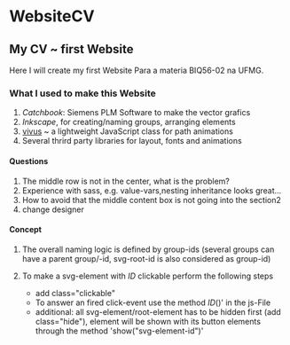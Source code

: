 # WebsiteCV
## My CV ~ first Website

Here I will create my first Website
Para a materia BIQ56-02 na UFMG.

### What I used to make this Website
1. *Catchbook*: Siemens PLM Software to make the vector grafics
2. *Inkscape*, for creating/naming groups, arranging elements
3. [vivus](https://maxwellito.github.io/vivus/) ~ a lightweight JavaScript class for path animations
4. Several thrird party libraries for layout, fonts and animations


#### Questions
1) The middle row is not in the center, what is the problem?
2) Experience with sass, e.g. value-vars,nesting inheritance looks great...
3) How to avoid that the middle content box is not going into the section2
4) change designer



#### Concept
1) The overall naming logic is defined by group-ids (several groups can have a parent group/-id, svg-root-id is also considered as group-id)
2) To make a svg-element with *ID* clickable perform the following steps

   * add class="clickable"
   * To answer an fired click-event use the method *ID*()' in the js-File
   * additional: all svg-element/root-element has to be hidden first (add class="hide"), element will be shown with its button elements through the method 'show("svg-element-id")'
